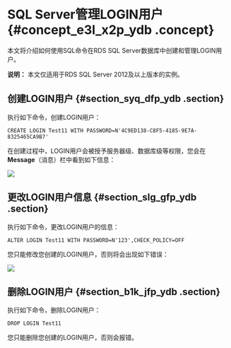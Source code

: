 # SQL Server管理LOGIN用户 {#concept_e3l_x2p_ydb .concept}

本文将介绍如何使用SQL命令在RDS SQL Server数据库中创建和管理LOGIN用户。

**说明：** 本文仅适用于RDS SQL Server 2012及以上版本的实例。

## 创建LOGIN用户 {#section_syq_dfp_ydb .section}

执行如下命令，创建LOGIN用户：

```
CREATE LOGIN Test11 WITH PASSWORD=N'4C9ED138-C8F5-4185-9E7A-8325465CA9B7'
```

在创建过程中，LOGIN用户会被授予服务器级、数据库级等权限，您会在**Message**（消息）栏中看到如下信息：

![](http://static-aliyun-doc.oss-cn-hangzhou.aliyuncs.com/assets/img/7932/4174_zh-CN.jpg)

## 更改LOGIN用户信息 {#section_slg_gfp_ydb .section}

执行如下命令，更改LOGIN用户的信息：

```
ALTER LOGIN Test11 WITH PASSWORD=N'123',CHECK_POLICY=OFF
```

您只能修改您创建的LOGIN用户，否则将会出现如下错误：

![](http://static-aliyun-doc.oss-cn-hangzhou.aliyuncs.com/assets/img/7932/4175_zh-CN.jpg)

## 删除LOGIN用户 {#section_b1k_jfp_ydb .section}

执行如下命令，删除LOGIN用户：

`DROP LOGIN Test11`

您只能删除您创建的LOGIN用户，否则会报错。

